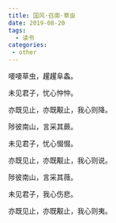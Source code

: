 ```yaml
---
title: 国风·召南·草虫
date: 2019-08-20
tags:
  - 读书
categories:
 - other
---
```


喓喓草虫，趯趯阜螽。  

未见君子，忧心忡忡。  

亦既见止，亦既觏止，我心则降。  

陟彼南山，言采其蕨。  

未见君子，忧心惙惙。  

亦既见止，亦既觏止，我心则说。    

陟彼南山，言采其薇。 

未见君子，我心伤悲。  

亦既见止，亦既觏止，我心则夷。

